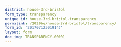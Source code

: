 ```yaml
---
district: house-3rd-bristol
form_type: transparency
unique_id: house-3rd-bristol-transparency
permalink: /2020bq/house-3rd-bristol/transparency/
form_id: '201707123019141'
layout: form
doc_img: TRANSPARENCY-00001
---
```

